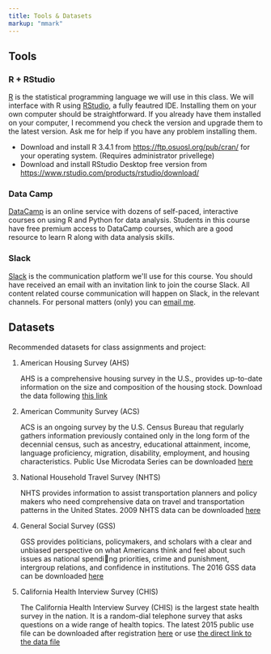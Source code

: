 ```yaml
---
title: Tools & Datasets
markup: "mmark"
---
```


## Tools
### R + RStudio
[R](https://cran.r-project.org) is the statistical programming language we will use in this class. We will interface with R using [RStudio](https://www.rstudio.com), a fully feautred IDE. Installing them on your own computer should be straightforward. If you already have them installed on your computer, I recommend you check the version and upgrade them to the latest version. Ask me for help if you have any problem installing them.

- Download and install R 3.4.1 from https://ftp.osuosl.org/pub/cran/ for your operating system. (Requires administrator privellege)
- Download and install RStudio Desktop free version from https://www.rstudio.com/products/rstudio/download/

### Data Camp

[DataCamp](https://www.datacamp.com/groups/usp654-data-analysis-2/) is an online service with dozens of self-paced, interactive courses on using R and Python for data analysis. Students in this course have free premium access to DataCamp courses, which are a good resource to learn R along with data analysis skills.

### Slack

[Slack](https://usp654-f17.slack.com/) is the communication platform we'll use for this course. You should have received an email with an invitation link to join the course Slack. All content related course communication will happen on Slack, in the relevant channels. For personal matters (only) you can [email me](emailto:lmwang@pdx.edu).

## Datasets

Recommended datasets for class assignments and project:

1. American Housing Survey (AHS)

    AHS is a comprehensive housing survey in the U.S., provides up-to-date information on the size and composition of the housing stock. Download the data following [this link](https://www.census.gov/programs-surveys/ahs/data/2015/ahs-2015-public-use-file--puf-/2015-ahs-metropolitan-puf-microdata.html)
    
1. American Community Survey (ACS)

    ACS is an ongoing survey by the U.S. Census Bureau that regularly gathers information previously contained only in the long form of the decennial census, such as ancestry, educational attainment, income, language proficiency, migration, disability, employment, and housing characteristics. Public Use Microdata Series can be downloaded [here](https://www2.census.gov/programs-surveys/acs/data/pums/2015/5-Year/)

1. National Household Travel Survey (NHTS)

    NHTS provides information to assist transportation planners and policy makers who need comprehensive data on travel and transportation patterns in the United States. 2009 NHTS data can be downloaded [here](http://nhts.ornl.gov/download.shtml#2009)

1. General Social Survey (GSS)

    GSS provides politicians, policymakers, and scholars with a clear and unbiased perspective on what Americans think and feel about such issues as national spending priorities, crime and punishment, intergroup relations, and confidence in institutions. The 2016 GSS data can be downloaded [here](http://gss.norc.org/get-the-data/spss)

1. California Health Interview Survey (CHIS)

    The California Health Interview Survey (CHIS) is the largest state health survey in the nation. It is a random-dial telephone survey that asks questions on a wide range of health topics. The latest 2015 public use file can be downloaded after registration [here](http://healthpolicy.ucla.edu/chis/data/Pages/GetCHISData.aspx) or use [the direct link to the data file](http://healthpolicy.ucla.edu/chis/data/public-use-data-file/Documents/chis15_adult_spss.zip)